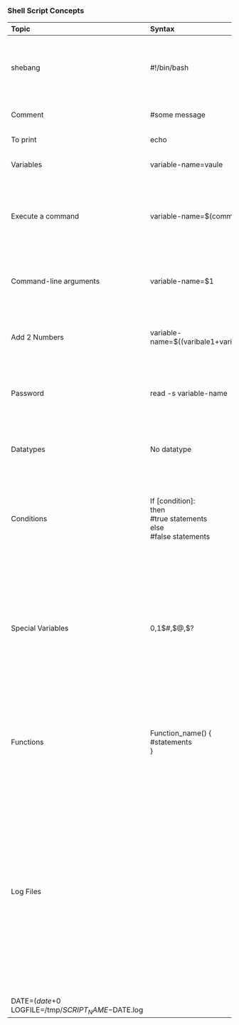 ### Shell Script Concepts

| Topic  | Syntax | Purpose  | Example  |
|:----------|:-------|:--------|:--------|
| shebang   | #!/bin/bash  | This should be first line. You should inform linux server, how to  execute the script     | sh filename.sh |
| Comment    | #some message  | The line will not get executed | #This is first shell script |
| To print  | echo    | To print something    | echo “Hello” |
| Variables  | variable-name=vaule          | DRY – Don’t repeat yourself    | PERSON1=” Dasari”  $PERSON1|
| Execute a command   | variable-name=$(command)    | Shell script run the command inside $() and stores the output into the variable    | DATE=$(date)   $DATE |
| Command-line arguments  | variable-name=$1    | These are used to pass values from command line    | PERSION1=$1 <br> sh filename.sh Dasari <br>   $PERSION1  |
| Add 2 Numbers  | variable-name=$((varibale1+variable2))    | Values of variable 1 and varible2 are added and store into variable    | NUMBER1=$1 <br> NUMBER2=$2 <br> SUM=$((NUMBER1+NUMBER2)) <br> $SUM |
| Password  | read -s variable-name    | Prompt the user to enter values at runtime securely    | echo “Please enter your username” <br> read USERNAME <br> echo “Please enter your Password” <br> read -s PASSWORD |
| Datatypes  | No datatype    | Don’t worry about data types, shell script can intelligently understand    | X=1#number <br> PERSONS=(“Ramesh” “Suresh” “Sachin”) #array <br> echo ${PERSIONS[0]} #first element <br> echo ${PERSONS[@]} |
| Conditions | If [condition]: <br>then <br>#true statements <br>else<br>#false statements | If the condition is true, true statements otherwise false statements will get executed    | USERID=$(id -u) <br> If [ $USERID -ne 0 ] <br> then <br>echo “Please run this script with root” <br>exit 1 |
| Special Variables  | $0,$1$#,$@,$? | $0  - Script Name<br> $1 - 1st argument<br> $# - No. of arguments <br> $@ - All arguments <br> $? - Previous command status. It it 0, Success otherwise Failure    | $0<br>$1<br>$#<br>$@<br>$? |
| Functions  | Function_name() { <br>#statements<br>} | Keep more repeated code inside a function and call the function when you require    | VALIDATE() {<br>If [ $1 -ne 0 ]<br><br>then<br>echo “ $2 Failure”<br>exit 1<br>else<br>echo “$2 success”<br>fi<br>}<br>VALIDATE $? “Installing MySql”|
| Log Files  |     | Log files are very important to know what happened. For this we need redirections.<br> > overrides<br>1 means success<br>2 means failure<br>& means both success and failure<br>ls -l 2>log.log <br> >> It appends to previous content also| ls -l &>>output.log<br>
DATE=$(date +%F)<br>SCRIPT_NAME=$0<br>LOGFILE=/tmp/$SCRIPT_NAME-$DATE.log |